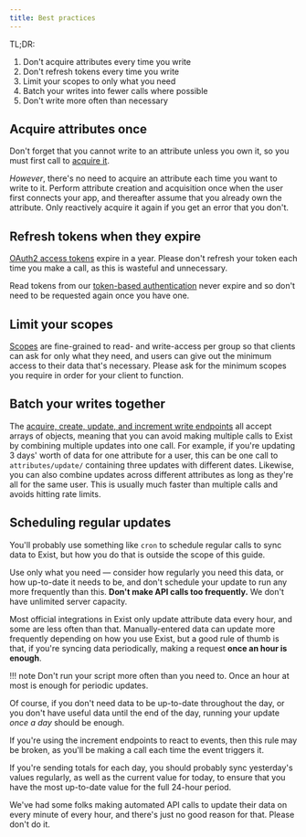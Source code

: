 ```yaml
---
title: Best practices
---
```


TL;DR:

1. Don't acquire attributes every time you write
2. Don't refresh tokens every time you write
3. Limit your scopes to only what you need
4. Batch your writes into fewer calls where possible
5. Don't write more often than necessary


##  Acquire attributes once

Don't forget that you cannot write to an attribute unless you own it, so you must first call to [acquire it](/reference/attribute_ownership/).

*However*, there's no need to acquire an attribute each time you want to write to it. Perform attribute creation and acquisition once when the user first connects your app, and thereafter assume that you already own the attribute. Only reactively acquire it again if you get an error that you don't.

## Refresh tokens when they expire

[OAuth2 access tokens](/reference/authentication/oauth2/) expire in a year. Please don't refresh your token each time you make a call, as this is wasteful and unnecessary.

Read tokens from our [token-based authentication](/reference/authentication/token/) never expire and so don't need to be requested again once you have one.


## Limit your scopes

[Scopes](/reference/authentication/oauth2/#scopes) are fine-grained to read- and write-access per group so that clients can ask for only what they need, and users can give out the minimum access to their data that's necessary. Please ask for the minimum scopes you require in order for your client to function.


## Batch your writes together

The [acquire, create, update, and increment write endpoints](/reference/writing_data/) all accept arrays of objects, meaning that you can avoid making multiple calls to Exist by combining multiple updates into one call. For example, if you're updating 3 days' worth of data for one attribute for a user, this can be one call to `attributes/update/` containing three updates with different dates. Likewise, you can also combine updates across different attributes as long as they're all for the same user. This is usually much faster than multiple calls and avoids hitting rate limits.


## Scheduling regular updates

You'll probably use something like `cron` to schedule regular calls to sync data to Exist, but how you do that is outside the scope of this guide.

Use only what you need — consider how regularly you need this data, or how up-to-date it needs to be, and don't schedule your update to run any more frequently than this. **Don't make API calls too frequently.** We don't have unlimited server capacity.

Most official integrations in Exist only update attribute data every hour, and some are less often than that. Manually-entered data can update more frequently depending on how you use Exist, but a good rule of thumb is that, if you're syncing data periodically, making a request **once an hour is enough**.

!!! note
    Don't run your script more often than you need to. Once an hour at most is enough for periodic updates.


Of course, if you don't need data to be up-to-date throughout the day, or you don't have useful data until the end of the day, running your update *once a day* should be enough. 

If you're using the increment endpoints to react to events, then this rule may be broken, as you'll be making a call each time the event triggers it.

If you're sending totals for each day, you should probably sync yesterday's values regularly, as well as the current value for today, to ensure that you have the most up-to-date value for the full 24-hour period.

We've had some folks making automated API calls to update their data on every minute of every hour, and there's just no good reason for that. Please don't do it.
